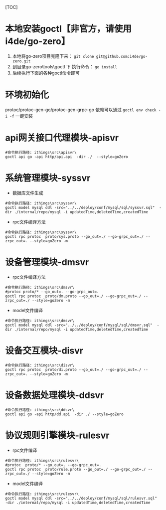 [TOC]

# 本地安装goctl【非官方，请使用i4de/go-zero】

1. 本地将go-zero项目克隆下来：  `git clone git@github.com:i4de/go-zero.git`
2. 到目录go-zero\tools\goctl 下 执行命令： `go install`
3. 后续执行下面的各种goctl命令即可

# 环境初始化

protoc/protoc-gen-go/protoc-gen-grpc-go 依赖可以通过 `goctl env check -i -f` 一键安装

# api网关接口代理模块-apisvr

```shell
#命令执行路径: ithings\src\apisvr\
goctl api go -api http/api.api  -dir ./  --style=goZero
```

# 系统管理模块-syssvr

- 数据库文件生成

```shell
#命令执行路径: ithings\src\syssvr\
goctl model mysql ddl -src="../../deploy/conf/mysql/sql/syssvr.sql"  -dir ./internal/repo/mysql -i updatedTime,deletedTime,createdTime
```

- rpc文件编译方法

```shell
#命令执行路径: ithings\src\syssvr\
goctl rpc protoc  proto/sys.proto --go_out=./ --go-grpc_out=./ --zrpc_out=. --style=goZero -m
```

# 设备管理模块-dmsvr

- rpc文件编译方法

```shell
#命令执行路径: ithings\src\dmsvr\
#protoc proto/* --go_out=. --go-grpc_out=.
goctl rpc protoc  proto/dm.proto --go_out=./ --go-grpc_out=./ --zrpc_out=./ --style=goZero -m
```

- model文件编译

```shell
#命令执行路径: ithings\src\dmsvr\
goctl model mysql ddl -src="../../deploy/conf/mysql/sql/dmsvr.sql"  -dir ./internal/repo/mysql -i updatedTime,deletedTime,createdTime
```

# 设备交互模块-disvr

```shell
#命令执行路径: ithings\src\disvr\
goctl rpc protoc  proto/di.proto --go_out=./ --go-grpc_out=./ --zrpc_out=. --style=goZero -m
```

# 设备数据处理模块-ddsvr

```shell
#命令执行路径: ithings\src\ddsvr\
goctl api go -api http/dd.api  -dir ./ --style=goZero
```

# 协议规则引擎模块-rulesvr

- rpc文件编译

```shell
#命令执行路径: ithings\src\rulesvr\
#protoc  proto/* --go_out=. --go-grpc_out=.
goctl rpc protoc  proto/rule.proto --go_out=./ --go-grpc_out=./ --zrpc_out=./ --style=goZero -m
```

- model文件编译

```shell
#命令执行路径: ithings\src\rulesvr\
goctl model mysql ddl -src="../../deploy/conf/mysql/sql/rulesvr.sql"  -dir ./internal/repo/mysql -i updatedTime,deletedTime,createdTime
```
